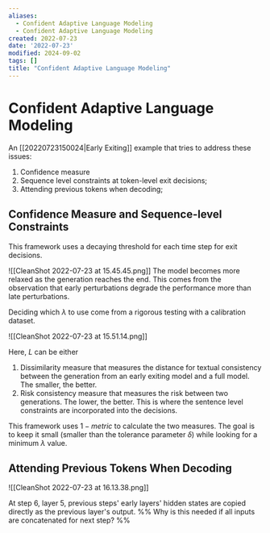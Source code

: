 ```yaml
---
aliases:
  - Confident Adaptive Language Modeling
  - Confident Adaptive Language Modeling
created: 2022-07-23
date: '2022-07-23'
modified: 2024-09-02
tags: []
title: "Confident Adaptive Language Modeling"
---
```


# Confident Adaptive Language Modeling

An [[20220723150024|Early Exiting]] example that tries to address these issues:
1. Confidence measure
2. Sequence level constraints at token-level exit decisions;
3. Attending previous tokens when decoding;

## Confidence Measure and Sequence-level Constraints

This framework uses a decaying threshold for each time step for exit decisions.

![[CleanShot 2022-07-23 at 15.45.45.png]]
The model becomes more relaxed as the generation reaches the end. This comes from the observation that early perturbations degrade the performance more than late perturbations.

Deciding which $\lambda$ to use come from a rigorous testing with a calibration dataset.

![[CleanShot 2022-07-23 at 15.51.14.png]]

Here, $L$ can be either
1. Dissimilarity measure that measures the distance for textual consistency between the generation from an early exiting model and a full model. The smaller, the better.
2. Risk consistency measure that measures the risk between two generations. The lower, the better.
This is where the sentence level constraints are incorporated into the decisions.

This framework uses $1 - \textit{metric}$ to calculate the two measures. The goal is to keep it small (smaller than the tolerance parameter $\delta$) while looking for a minimum $\lambda$ value.

## Attending Previous Tokens When Decoding

![[CleanShot 2022-07-23 at 16.13.38.png]]

At step 6, layer 5, previous steps' early layers' hidden states are copied directly as the previous layer's output. %% Why is this needed if all inputs are concatenated for next step? %%